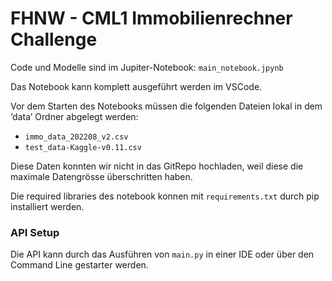 # FHNW - CML1 Immobilienrechner Challenge

Code und Modelle sind im Jupiter-Notebook: `main_notebook.jpynb`

Das Notebook kann komplett ausgeführt werden im VSCode.

Vor dem Starten des Notebooks müssen die folgenden Dateien lokal in dem ‘data’ Ordner abgelegt werden:
- `immo_data_202208_v2.csv`
- `test_data-Kaggle-v0.11.csv`

Diese Daten konnten wir nicht in das GitRepo hochladen, weil diese die maximale Datengrösse überschritten haben.

Die required libraries des notebook konnen mit `requirements.txt` durch pip installiert werden.


### API Setup

Die API kann durch das Ausführen von `main.py` in einer IDE oder über den Command Line gestarter werden.
